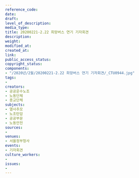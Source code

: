 ```yaml
---
reference_code: 
date: 
draft: 
level_of_description: 
media_type: 
title: 20200221-2.22 희망버스 연기 기자회견
description: 
weight: 
modified_at: 
created_at: 
link: 
public_access_status: 
copyright_status: 
components:
- "/2020년/2월/20200221-2.22 희망버스 연기 기자회견/_CTU0944.jpg"
tags:
- 
creators:
- 공공운수노조
- 노동단체
- 종교단체
subjects:
- 열사추모
- 노조탄압
- 공공부문
- 노동안전
sources:
- 
venues:
- 서울정부청사
events:
- 기자회견
culture_workers:
- 
issues:
- 
---
```

